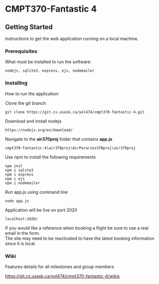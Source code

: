 # CMPT370-Fantastic 4



## Getting Started

Instructions to get the web application running on a local machine.

### Prerequisites 

What must be installed to run the software:

```
nodejs, sqlite3, express, ejs, nodemailer
```

### Installing

How to run the application:

Clone the git branch

```
git clone https://git.cs.usask.ca/yol474/cmpt370-fantastic-4.git
```

Download and install nodejs

```
https://nodejs.org/en/download/
```

Navigate to the **air370proj** folder that contains **app.js**

```
cmpt370-fantastic-4\air370proj\AirPararies370proj\air370proj
```

Use npm to install the following requirements

```
npm init
npm i sqlite3
npm i express
npm i ejs
npm i nodemailer
```

Run app.js using command line

```
node app.js
```

Application will be live on port 2020

```
localhost:2020/
```

If you would like a reference when booking a flight be sure to use a real email in the form.<br>
The site may need to be reactivated to have the latest booking information since
it is local.

### Wiki

Features details for all milestones and group members<br>

https://git.cs.usask.ca/yol474/cmpt370-fantastic-4/wikis
